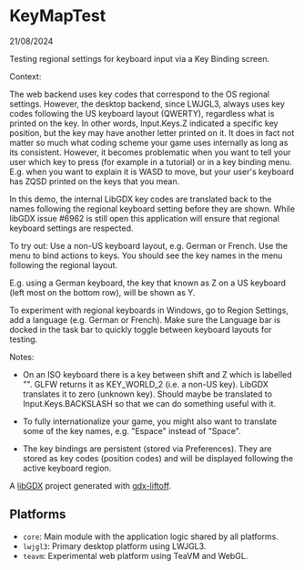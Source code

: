 # KeyMapTest
21/08/2024

Testing regional settings for keyboard input via a Key Binding screen.

Context:

The web backend uses key codes that correspond to the OS regional settings. However, the desktop backend, since LWJGL3, always uses key codes following the 
US keyboard layout (QWERTY), regardless what is printed on the key. In other words, Input.Keys.Z indicated a specific key position, but the key may have another
letter printed on it.  It does in fact not matter so much what coding scheme your game uses internally as long as its consistent.  However, it becomes problematic
when you want to tell your user which key to press (for example in a tutorial) or in a key binding menu. E.g. when you want to explain it is WASD to move, but
your user's keyboard has ZQSD printed on the keys that you mean.

In this demo, the internal LibGDX key codes are translated back to the names following the regional keyboard setting before they are shown.
While libGDX issue #6962 is still open this application will ensure that regional keyboard settings are respected.

To try out:
    Use a non-US keyboard layout, e.g. German or French.
    Use the menu to bind actions to keys. You should see the key names in the menu following the regional layout.

E.g. using a German keyboard, the key that known as Z on a US keyboard (left most on the bottom row), will be shown as Y.

To experiment with regional keyboards in Windows, go to Region Settings, add a language (e.g. German or French). 
Make sure the Language bar is docked in the task bar to quickly toggle between keyboard layouts for testing.

Notes:
- On an ISO keyboard there is a key between shift and Z which is labelled "\".  GLFW returns it as KEY_WORLD_2 (i.e. a non-US key). 
LibGDX translates it to zero (unknown key). Should maybe be translated to Input.Keys.BACKSLASH so that we can do something useful with it.

- To fully internationalize your game, you might also want to translate some of the key names, e.g. "Espace" instead of "Space".

- The key bindings are persistent (stored via Preferences). They are stored as key codes (position codes) and will be displayed following the active keyboard region.
 


A [libGDX](https://libgdx.com/) project generated with [gdx-liftoff](https://github.com/libgdx/gdx-liftoff).

## Platforms

- `core`: Main module with the application logic shared by all platforms.
- `lwjgl3`: Primary desktop platform using LWJGL3.
- `teavm`: Experimental web platform using TeaVM and WebGL.


